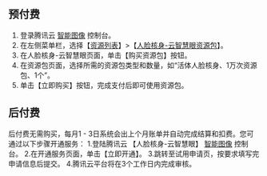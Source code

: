 ## 预付费

1. 登录腾讯云 [智能图像](https://console.cloud.tencent.com/faceid/openServer ) 控制台。
2. 在左侧菜单栏，选择【[资源列表](https://console.cloud.tencent.com/ai)】>【[人脸核身-云智慧眼资源包](https://console.cloud.tencent.com/ai/source/huiyan)】。
3. 在人脸核身-云智慧眼页面，单击【购买资源包】按钮。
4. 在资源包页面，选择所需的资源包类型和数量，如“活体人脸核身、1万次资源包、1个”。
5. 单击【立即购买】按钮，完成支付后即可使用资源包。

## 后付费

后付费无需购买，每月1 - 3日系统会出上个月账单并自动完成结算和扣费。您可通过以下步骤开通服务：
1.登陆腾讯云 【人脸核身-云智慧眼】 [智能图像](https://console.cloud.tencent.com/faceid/openServer) 控制台。
2.在开通服务页面，单击【立即开通】。
3.跳转至试用申请页，按要求填写完申请信息后提交。
4.腾讯云平台将在3个工作日内完成审核。
